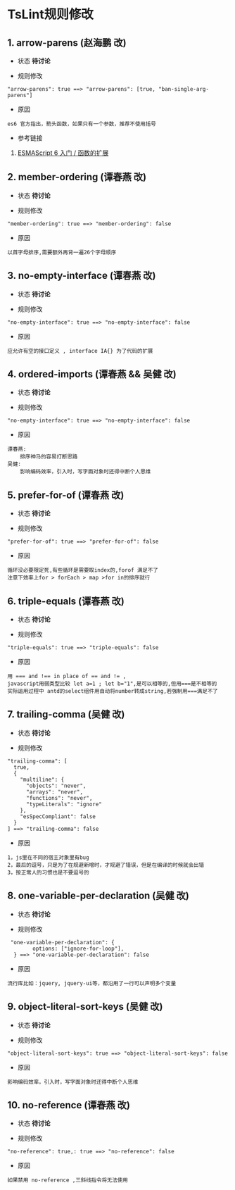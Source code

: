 # TsLint规则修改

## 1. arrow-parens (赵海鹏 改)

* 状态 **待讨论**

* 规则修改

```
"arrow-parens": true ==> "arrow-parens": [true, "ban-single-arg-parens"]
```

* 原因

```
es6 官方指出，箭头函数，如果只有一个参数，推荐不使用括号
```
* 参考链接

1. [ESMAScript 6 入门 / 函数的扩展](http://es6.ruanyifeng.com/#docs/function#%E7%AE%AD%E5%A4%B4%E5%87%BD%E6%95%B0)
	
## 2. member-ordering (谭春燕 改)

* 状态 **待讨论**

* 规则修改

```
"member-ordering": true ==> "member-ordering": false
```

* 原因

```
以首字母排序,需要额外再背一遍26个字母顺序
```
	
## 3. no-empty-interface (谭春燕 改)

* 状态 **待讨论**

* 规则修改

```
"no-empty-interface": true ==> "no-empty-interface": false
```

* 原因

```
应允许有空的接口定义 , interface IA{} 为了代码的扩展
```

## 4. ordered-imports (谭春燕 && 吴健 改)

* 状态 **待讨论**

* 规则修改

```
"no-empty-interface": true ==> "no-empty-interface": false
```

* 原因

```
谭春燕:
	排序神马的容易打断思路
吴健:
	影响编码效率，引入时，写字面对象时还得中断个人思维
```
 
## 5. prefer-for-of (谭春燕 改)

* 状态 **待讨论**

* 规则修改

```
"prefer-for-of": true ==> "prefer-for-of": false
```

* 原因

```
循环没必要限定死,有些循环是需要取index的,forof 满足不了
注意下效率上for > forEach > map >for in的排序就行
```

## 6. triple-equals (谭春燕 改)

* 状态 **待讨论**

* 规则修改

```
"triple-equals": true ==> "triple-equals": false
```

* 原因

```
用 === and !== in place of == and != , 
javascript用弱类型比较 let a=1 ; let b="1",是可以相等的,但用===是不相等的
实际运用过程中 antd的select组件用自动将number转成string,若强制用===满足不了
```

## 7. trailing-comma (吴健 改)

* 状态 **待讨论**

* 规则修改

```
"trailing-comma": [
  true,
  {
    "multiline": {
      "objects": "never",
      "arrays": "never",
      "functions": "never",
      "typeLiterals": "ignore"
    },
    "esSpecCompliant": false
  }
] ==> "trailing-comma": false
```

* 原因

```
1，js里在不同的宿主对象里有bug
2，最后的逗号，只是为了在规避新增时，才规避了错误，但是在编译的时候就会出错
3，按正常人的习惯也是不要逗号的
```

## 8. one-variable-per-declaration (吴健 改)

* 状态 **待讨论**

* 规则修改

```
 "one-variable-per-declaration": {
        options: ["ignore-for-loop"],
  } ==> "one-variable-per-declaration": false
```

* 原因

```
流行库比如：jquery, jquery-ui等，都沿用了一行可以声明多个变量
```

## 9. object-literal-sort-keys (吴健 改)

* 状态 **待讨论**

* 规则修改

```
"object-literal-sort-keys": true ==> "object-literal-sort-keys": false
```

* 原因

```
影响编码效率，引入时，写字面对象时还得中断个人思维
```

## 10. no-reference (谭春燕 改)

* 状态 **待讨论**

* 规则修改

```
"no-reference": true,: true ==> "no-reference": false
```

* 原因

```
如果禁用 no-reference ,三斜线指令将无法使用
```



	
